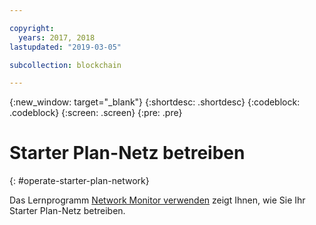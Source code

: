 ```yaml
---

copyright:
  years: 2017, 2018
lastupdated: "2019-03-05"

subcollection: blockchain

---
```


{:new_window: target="_blank"}
{:shortdesc: .shortdesc}
{:codeblock: .codeblock}
{:screen: .screen}
{:pre: .pre}

# Starter Plan-Netz betreiben
{: #operate-starter-plan-network}

Das Lernprogramm [Network Monitor verwenden](/docs/services/blockchain/v10_dashboard.html#ibp-dashboard) zeigt Ihnen, wie Sie Ihr Starter Plan-Netz betreiben.
